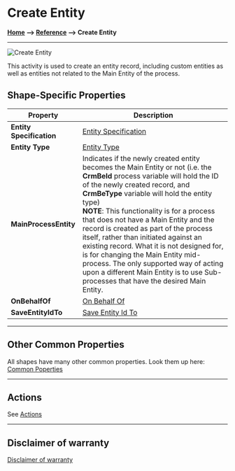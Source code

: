 # Create Entity

**[Home](/) --> [Reference](/ref) --> Create Entity**

---

![Create Entity](media/CreateEntity.png)

This activity is used to create an entity record, including custom entities as
well as entities not related to the Main Entity of the process.

## Shape-Specific Properties

| Property | Description |
| -------- | ----------- |
| **Entity Specification** | [Entity Specification](common/EntitySpecification.md)  |
| **Entity Type**          |[Entity Type](common/EntityType.md)    |
| **MainProcessEntity**    | Indicates if the newly created entity becomes the Main Entity or not (i.e. the **CrmBeId** process variable will hold the ID of the newly created record, and **CrmBeType** variable will hold the entity type) <br/> **NOTE**: This functionality is for a process that does not have a Main Entity and the record is created as part of the process itself, rather than initiated against an existing record. What it is not designed for, is for changing the Main Entity mid-process. The only supported way of acting upon a different Main Entity is to use Sub-processes that have the desired Main Entity.|
| **OnBehalfOf**           | [On Behalf Of](common/OnBehalfOf.md) |
| **SaveEntityIdTo**       | [Save Entity Id To](common/SaveEntityIdTo.md) |

---

## Other Common Properties

All shapes have many other common properties. Look them up here: [Common Poperties](common/README.md)

---

## Actions

See [Actions](common/Actions.md)

---

## Disclaimer of warranty

[Disclaimer of warranty](../guides/common/DisclaimerOfWarranty.md)
